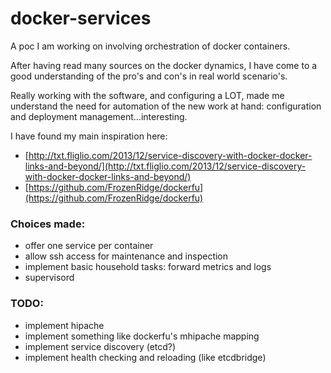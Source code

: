docker-services
======================

A poc I am working on involving orchestration of docker containers.

After having read many sources on the docker dynamics, I have come to a good understanding of the pro's and con's in real world scenario's.

Really working with the software, and configuring a LOT, made me understand the need for automation of the new work at hand: configuration and deployment management...interesting.

I have found my main inspiration here:

* [http://txt.fliglio.com/2013/12/service-discovery-with-docker-docker-links-and-beyond/](http://txt.fliglio.com/2013/12/service-discovery-with-docker-docker-links-and-beyond/)
* [https://github.com/FrozenRidge/dockerfu](https://github.com/FrozenRidge/dockerfu)

### Choices made:
* offer one service per container
* allow ssh access for maintenance and inspection
* implement basic household tasks: forward metrics and logs
* supervisord

### TODO:
* implement hipache
* implement something like dockerfu's mhipache mapping
* implement service discovery (etcd?)
* implement health checking and reloading (like etcdbridge)



